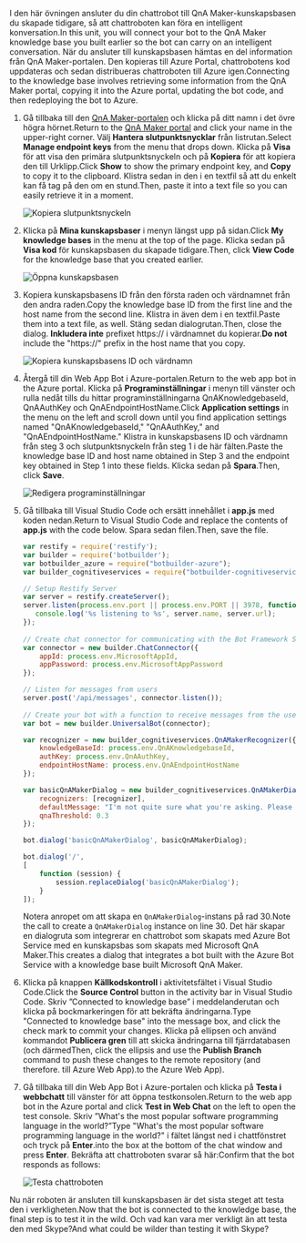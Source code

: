 <span data-ttu-id="478f3-101">I den här övningen ansluter du din chattrobot till QnA Maker-kunskapsbasen du skapade tidigare, så att chattroboten kan föra en intelligent konversation.</span><span class="sxs-lookup"><span data-stu-id="478f3-101">In this unit, you will connect your bot to the QnA Maker knowledge base you built earlier so the bot can carry on an intelligent conversation.</span></span> <span data-ttu-id="478f3-102">När du ansluter till kunskapsbasen hämtas en del information från QnA Maker-portalen. Den kopieras till Azure Portal, chattrobotens kod uppdateras och sedan distribueras chattroboten till Azure igen.</span><span class="sxs-lookup"><span data-stu-id="478f3-102">Connecting to the knowledge base involves retrieving some information from the QnA Maker portal, copying it into the Azure portal, updating the bot code, and then redeploying the bot to Azure.</span></span>

1. <span data-ttu-id="478f3-103">Gå tillbaka till den [QnA Maker-portalen](https://www.qnamaker.ai/) och klicka på ditt namn i det övre högra hörnet.</span><span class="sxs-lookup"><span data-stu-id="478f3-103">Return to the [QnA Maker portal](https://www.qnamaker.ai/) and click your name in the upper-right corner.</span></span> <span data-ttu-id="478f3-104">Välj **Hantera slutpunktsnycklar** från listrutan.</span><span class="sxs-lookup"><span data-stu-id="478f3-104">Select **Manage endpoint keys** from the menu that drops down.</span></span> <span data-ttu-id="478f3-105">Klicka på **Visa** för att visa den primära slutpunktsnyckeln och på **Kopiera** för att kopiera den till Urklipp.</span><span class="sxs-lookup"><span data-stu-id="478f3-105">Click **Show** to show the primary endpoint key, and **Copy** to copy it to the clipboard.</span></span> <span data-ttu-id="478f3-106">Klistra sedan in den i en textfil så att du enkelt kan få tag på den om en stund.</span><span class="sxs-lookup"><span data-stu-id="478f3-106">Then, paste it into a text file so you can easily retrieve it in a moment.</span></span>

    ![Kopiera slutpunktsnyckeln](../media-draft/6-copy-primary-key.png)

1. <span data-ttu-id="478f3-108">Klicka på **Mina kunskapsbaser** i menyn längst upp på sidan.</span><span class="sxs-lookup"><span data-stu-id="478f3-108">Click **My knowledge bases** in the menu at the top of the page.</span></span> <span data-ttu-id="478f3-109">Klicka sedan på **Visa kod** för kunskapsbasen du skapade tidigare.</span><span class="sxs-lookup"><span data-stu-id="478f3-109">Then, click **View Code** for the knowledge base that you created earlier.</span></span>

    ![Öppna kunskapsbasen](../media-draft/6-open-knowledge-base.png)

1. <span data-ttu-id="478f3-111">Kopiera kunskapsbasens ID från den första raden och värdnamnet från den andra raden.</span><span class="sxs-lookup"><span data-stu-id="478f3-111">Copy the knowledge base ID from the first line and the host name from the second line.</span></span> <span data-ttu-id="478f3-112">Klistra in även dem i en textfil.</span><span class="sxs-lookup"><span data-stu-id="478f3-112">Paste them into a text file, as well.</span></span> <span data-ttu-id="478f3-113">Stäng sedan dialogrutan.</span><span class="sxs-lookup"><span data-stu-id="478f3-113">Then, close the dialog.</span></span> <span data-ttu-id="478f3-114">**Inkludera inte** prefixet https:// i värdnamnet du kopierar.</span><span class="sxs-lookup"><span data-stu-id="478f3-114">**Do not** include the "https://" prefix in the host name that you copy.</span></span>

    ![Kopiera kunskapsbasens ID och värdnamn](../media-draft/6-copy-endpoint-info.png)  

1. <span data-ttu-id="478f3-116">Återgå till din Web App Bot i Azure-portalen.</span><span class="sxs-lookup"><span data-stu-id="478f3-116">Return to the web app bot in the Azure portal.</span></span> <span data-ttu-id="478f3-117">Klicka på **Programinställningar** i menyn till vänster och rulla nedåt tills du hittar programinställningarna QnAKnowledgebaseId, QnAAuthKey och QnAEndpointHostName.</span><span class="sxs-lookup"><span data-stu-id="478f3-117">Click **Application settings** in the menu on the left and scroll down until you find application settings named "QnAKnowledgebaseId," "QnAAuthKey," and "QnAEndpointHostName."</span></span> <span data-ttu-id="478f3-118">Klistra in kunskapsbasens ID och värdnamn från steg 3 och slutpunktsnyckeln från steg 1 i de här fälten.</span><span class="sxs-lookup"><span data-stu-id="478f3-118">Paste the knowledge base ID and host name obtained in Step 3 and the endpoint key obtained in Step 1 into these fields.</span></span> <span data-ttu-id="478f3-119">Klicka sedan på **Spara**.</span><span class="sxs-lookup"><span data-stu-id="478f3-119">Then, click **Save**.</span></span>

    ![Redigera programinställningar](../media-draft/6-enter-app-settings.png)

1. <span data-ttu-id="478f3-121">Gå tillbaka till Visual Studio Code och ersätt innehållet i **app.js** med koden nedan.</span><span class="sxs-lookup"><span data-stu-id="478f3-121">Return to Visual Studio Code and replace the contents of **app.js** with the code below.</span></span> <span data-ttu-id="478f3-122">Spara sedan filen.</span><span class="sxs-lookup"><span data-stu-id="478f3-122">Then, save the file.</span></span>

    ```JavaScript
    var restify = require('restify');
    var builder = require('botbuilder');
    var botbuilder_azure = require("botbuilder-azure");
    var builder_cognitiveservices = require("botbuilder-cognitiveservices");
    
    // Setup Restify Server
    var server = restify.createServer();
    server.listen(process.env.port || process.env.PORT || 3978, function () {
       console.log('%s listening to %s', server.name, server.url); 
    });
      
    // Create chat connector for communicating with the Bot Framework Service
    var connector = new builder.ChatConnector({
        appId: process.env.MicrosoftAppId,
        appPassword: process.env.MicrosoftAppPassword     
    });
    
    // Listen for messages from users 
    server.post('/api/messages', connector.listen());
     
    // Create your bot with a function to receive messages from the user
    var bot = new builder.UniversalBot(connector);
    
    var recognizer = new builder_cognitiveservices.QnAMakerRecognizer({
        knowledgeBaseId: process.env.QnAKnowledgebaseId, 
        authKey: process.env.QnAAuthKey,
        endpointHostName: process.env.QnAEndpointHostName
    });
    
    var basicQnAMakerDialog = new builder_cognitiveservices.QnAMakerDialog({
        recognizers: [recognizer],
        defaultMessage: "I'm not quite sure what you're asking. Please ask your question again.",
        qnaThreshold: 0.3
    });
    
    bot.dialog('basicQnAMakerDialog', basicQnAMakerDialog);
    
    bot.dialog('/',
    [
        function (session) {
            session.replaceDialog('basicQnAMakerDialog');
        }
    ]);
    ```

    <span data-ttu-id="478f3-123">Notera anropet om att skapa en `QnAMakerDialog`-instans på rad 30.</span><span class="sxs-lookup"><span data-stu-id="478f3-123">Note the call to create a `QnAMakerDialog` instance on line 30.</span></span> <span data-ttu-id="478f3-124">Det här skapar en dialogruta som integrerar en chattrobot som skapats med Azure Bot Service med en kunskapsbas som skapats med Microsoft QnA Maker.</span><span class="sxs-lookup"><span data-stu-id="478f3-124">This creates a dialog that integrates a bot built with the Azure Bot Service with a knowledge base built Microsoft QnA Maker.</span></span>
 
1. <span data-ttu-id="478f3-125">Klicka på knappen **Källkodskontroll** i aktivitetsfältet i Visual Studio Code.</span><span class="sxs-lookup"><span data-stu-id="478f3-125">Click the **Source Control** button in the activity bar in Visual Studio Code.</span></span> <span data-ttu-id="478f3-126">Skriv ”Connected to knowledge base” i meddelanderutan och klicka på bockmarkeringen för att bekräfta ändringarna.</span><span class="sxs-lookup"><span data-stu-id="478f3-126">Type "Connected to knowledge base" into the message box, and click the check mark to commit your changes.</span></span> <span data-ttu-id="478f3-127">Klicka på ellipsen och använd kommandot **Publicera gren** till att skicka ändringarna till fjärrdatabasen (och därmed</span><span class="sxs-lookup"><span data-stu-id="478f3-127">Then, click the ellipsis and use the **Publish Branch** command to push these changes to the remote repository (and therefore.</span></span> <span data-ttu-id="478f3-128">till Azure Web App).</span><span class="sxs-lookup"><span data-stu-id="478f3-128">to the Azure Web App).</span></span>

1. <span data-ttu-id="478f3-129">Gå tillbaka till din Web App Bot i Azure-portalen och klicka på **Testa i webbchatt** till vänster för att öppna testkonsolen.</span><span class="sxs-lookup"><span data-stu-id="478f3-129">Return to the web app bot in the Azure portal and click **Test in Web Chat** on the left to open the test console.</span></span> <span data-ttu-id="478f3-130">Skriv ”What's the most popular software programming language in the world?”</span><span class="sxs-lookup"><span data-stu-id="478f3-130">Type "What's the most popular software programming language in the world?"</span></span> <span data-ttu-id="478f3-131">i fältet längst ned i chattfönstret och tryck på **Enter**.</span><span class="sxs-lookup"><span data-stu-id="478f3-131">into the box at the bottom of the chat window and press **Enter**.</span></span> <span data-ttu-id="478f3-132">Bekräfta att chattroboten svarar så här:</span><span class="sxs-lookup"><span data-stu-id="478f3-132">Confirm that the bot responds as follows:</span></span>

    ![Testa chattroboten](../media-draft/6-portal-testing-chat.png)

<span data-ttu-id="478f3-134">Nu när roboten är ansluten till kunskapsbasen är det sista steget att testa den i verkligheten.</span><span class="sxs-lookup"><span data-stu-id="478f3-134">Now that the bot is connected to the knowledge base, the final step is to test it in the wild.</span></span> <span data-ttu-id="478f3-135">Och vad kan vara mer verkligt än att testa den med Skype?</span><span class="sxs-lookup"><span data-stu-id="478f3-135">And what could be wilder than testing it with Skype?</span></span>